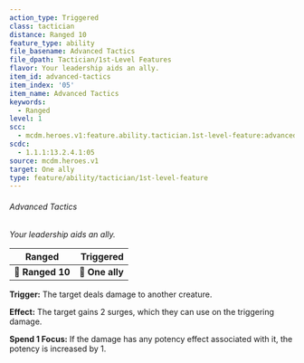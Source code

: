 ```yaml
---
action_type: Triggered
class: tactician
distance: Ranged 10
feature_type: ability
file_basename: Advanced Tactics
file_dpath: Tactician/1st-Level Features
flavor: Your leadership aids an ally.
item_id: advanced-tactics
item_index: '05'
item_name: Advanced Tactics
keywords:
  - Ranged
level: 1
scc:
  - mcdm.heroes.v1:feature.ability.tactician.1st-level-feature:advanced-tactics
scdc:
  - 1.1.1:13.2.4.1:05
source: mcdm.heroes.v1
target: One ally
type: feature/ability/tactician/1st-level-feature
---
```


###### Advanced Tactics

*Your leadership aids an ally.*

| **Ranged**       |   **Triggered** |
| ---------------- | --------------: |
| **📏 Ranged 10** | **🎯 One ally** |

**Trigger:** The target deals damage to another creature.

**Effect:** The target gains 2 surges, which they can use on the triggering damage.

**Spend 1 Focus:** If the damage has any potency effect associated with it, the potency is increased by 1.
